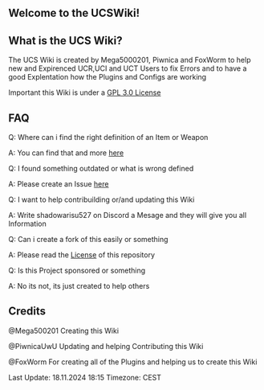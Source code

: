 ## Welcome to the UCSWiki! ##

## What is the UCS Wiki? ##

The UCS Wiki is created by Mega5000201, Piwnica and FoxWorm to help new and Expirenced UCR,UCI and UCT Users to  fix Errors and to have a good Explentation how the Plugins and Configs are working

Important this Wiki is under a [GPL 3.0 License](https://github.com/Mega500201/UCS-Wiki/blob/main/LICENSE) 

## FAQ ##

Q: Where can i find the right definition of an Item or Weapon

A: You can find that and more [here](https://github.com/Mega500201/UCS-Wiki/tree/main/UCR%20Wiki/Useful%20Information)

Q: I found something outdated or what is wrong defined

A: Please create an Issue [here](https://github.com/Mega500201/UCS-Wiki/issues)

Q: I want to help contribuilding or/and updating this Wiki

A: Write shadowarisu527 on Discord a Mesage and they will give you all Information

Q: Can i create a fork of this easily or something

A: Please read the [License](https://github.com/Mega500201/UCS-Wiki/blob/main/LICENSE) of this repository

Q: Is this Project sponsored or something

A: No its not, its just created to help others

## Credits ##

@Mega500201 Creating this Wiki

@PiwnicaUwU Updating and helping Contributing this Wiki

@FoxWorm For creating all of the Plugins and helping us to create this Wiki


Last Update: 18.11.2024 18:15
Timezone: CEST
